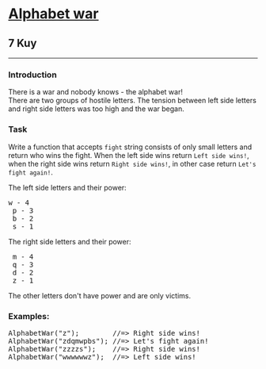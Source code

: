 <h1><a href="https://www.codewars.com/kata/59377c53e66267c8f6000027">Alphabet war</a></h1>
<h2>7 Kuy</h2>
<hr>
<h3>Introduction</h3>
<p>There is a war and nobody knows - the alphabet war!<br>
There are two groups of hostile letters. The tension between left side letters and right side letters was too high and the war began.</p>
<h3>Task</h3>
<p>Write a function that accepts <code>fight</code> string consists of only small letters and return who wins the fight. 
When the left side wins return <code>Left side wins!</code>, 
when the right side wins return <code>Right side wins!</code>, 
in other case return <code>Let's fight again!</code>.</p>
<p>The left side letters and their power:</p>
<pre>
w - 4
 p - 3
 b - 2
 s - 1
</pre>
<p>The right side letters and their power:</p>
<pre>
 m - 4
 q - 3
 d - 2
 z - 1
</pre>
<p>The other letters don't have power and are only victims.</p>
<h3>Examples:</h3>
<pre>
AlphabetWar("z");        //=> Right side wins!
AlphabetWar("zdqmwpbs"); //=> Let's fight again!
AlphabetWar("zzzzs");    //=> Right side wins!
AlphabetWar("wwwwwwz");  //=> Left side wins!
</pre>